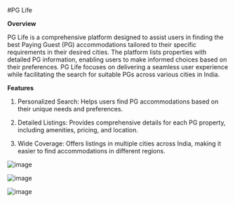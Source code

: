 #PG Life

__Overview__

PG Life is a comprehensive platform designed to assist users in finding the best Paying Guest (PG) accommodations tailored to their specific requirements in their desired cities.
The platform lists properties with detailed PG information, enabling users to make informed choices based on their preferences.
PG Life focuses on delivering a seamless user experience while facilitating the search for suitable PGs across various cities in India.

__Features__

1) Personalized Search: Helps users find PG accommodations based on their unique needs and preferences.
  
2) Detailed Listings: Provides comprehensive details for each PG property, including amenities, pricing, and location.

3) Wide Coverage: Offers listings in multiple cities across India, making it easier to find accommodations in different regions.

![image](https://github.com/ShrutiRenuse18/Website_PG-life/assets/100444153/378c328c-0322-4037-bf47-1a7eb4012536)

![image](https://github.com/ShrutiRenuse18/Website_PG-life/assets/100444153/9d8189ae-c598-49d5-9dea-b1c15d1b9de3)

![image](https://github.com/ShrutiRenuse18/Website_PG-life/assets/100444153/0e845a52-2aca-47c0-8f11-316ef2c30c2b)


